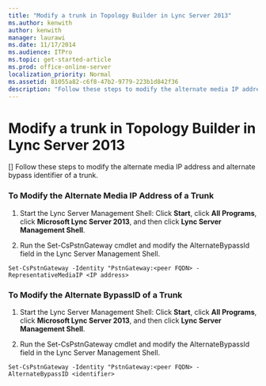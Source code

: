```yaml
---
title: "Modify a trunk in Topology Builder in Lync Server 2013"
ms.author: kenwith
author: kenwith
manager: laurawi
ms.date: 11/17/2014
ms.audience: ITPro
ms.topic: get-started-article
ms.prod: office-online-server
localization_priority: Normal
ms.assetid: 81055a82-c6f8-47b2-9779-223b1d842f36
description: "Follow these steps to modify the alternate media IP address and alternate bypass identifier of a trunk."
---
```


# Modify a trunk in Topology Builder in Lync Server 2013
[]
Follow these steps to modify the alternate media IP address and alternate bypass identifier of a trunk.
  
### To Modify the Alternate Media IP Address of a Trunk

1. Start the Lync Server Management Shell: Click **Start**, click **All Programs**, click **Microsoft Lync Server 2013**, and then click **Lync Server Management Shell**.
    
2. Run the Set-CsPstnGateway cmdlet and modify the AlternateBypassId field in the Lync Server Management Shell.
    
  ```
  Set-CsPstnGateway -Identity "PstnGateway:<peer FQDN> -RepresentativeMediaIP <IP address>
  ```

### To Modify the Alternate BypassID of a Trunk

1. Start the Lync Server Management Shell: Click **Start**, click **All Programs**, click **Microsoft Lync Server 2013**, and then click **Lync Server Management Shell**.
    
2. Run the Set-CsPstnGateway cmdlet and modify the AlternateBypassId field in the Lync Server Management Shell.
    
  ```
  Set-CsPstnGateway -Identity "PstnGateway:<peer FQDN> -AlternateBypassID <identifier>
  ```


